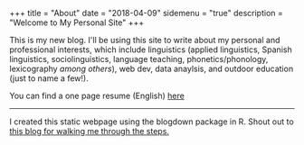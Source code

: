 +++
title = "About"
date = "2018-04-09"
sidemenu = "true"
description = "Welcome to My Personal Site"
+++

This is my new blog. I'll be using this site to write about my personal and professional interests, which include linguistics (applied linguistics, Spanish linguistics, sociolinguistics, language teaching, phonetics/phonology, lexicography *among others*), web dev, data anaylsis, and outdoor education (just to name a few!).

You can find a one page resume (English)
<a href="https://axme100.github.io/resume/resume.html" target="blank"> here </a>


---

I created this static webpage using the blogdown package in R. Shout out to <a href="https://notes.peter-baumgartner.net/tutorial/blogdown-tutorial-part-1/" target=blank>this blog for walking me through the steps.